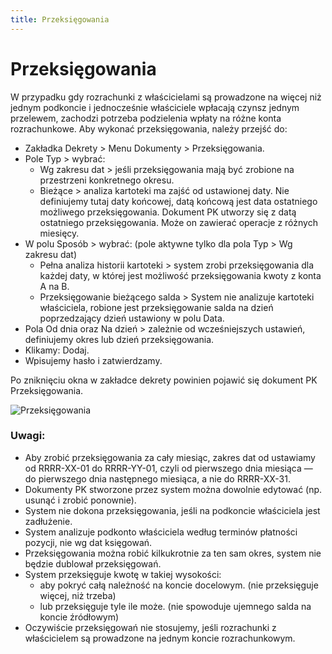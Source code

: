 ```yaml
---
title: Przeksięgowania
---
```

# Przeksięgowania

W przypadku gdy rozrachunki z właścicielami są prowadzone na więcej niż jednym podkoncie i jednocześnie właściciele wpłacają czynsz jednym przelewem, zachodzi potrzeba podzielenia wpłaty na różne konta rozrachunkowe. Aby wykonać przeksięgowania, należy przejść do:

- Zakładka Dekrety > Menu Dokumenty > Przeksięgowania.
- Pole Typ > wybrać:
  - Wg zakresu dat > jeśli przeksięgowania mają być zrobione na przestrzeni konkretnego okresu.
  - Bieżące > analiza kartoteki ma zajść od ustawionej daty. Nie definiujemy tutaj daty końcowej, datą końcową jest data ostatniego możliwego przeksięgowania. Dokument PK utworzy się z datą ostatniego przeksięgowania. Może on zawierać operacje z różnych miesięcy.
- W polu Sposób > wybrać: (pole aktywne tylko dla pola Typ > Wg zakresu dat)
  - Pełna analiza historii kartoteki > system zrobi przeksięgowania dla każdej daty, w której jest możliwość przeksięgowania kwoty z konta A na B.
  - Przeksięgowanie bieżącego salda > System nie analizuje kartoteki właściciela, robione jest przeksięgowanie salda na dzień poprzedzający dzień ustawiony w polu Data.
- Pola Od dnia oraz Na dzień > zależnie od wcześniejszych ustawień, definiujemy okres lub dzień przeksięgowania. 
- Klikamy: Dodaj.
- Wpisujemy hasło i zatwierdzamy.

Po zniknięciu okna w zakładce dekrety powinien pojawić się dokument PK Przeksięgowania.

![Przeksięgowania](przeksiegowania.gif)

### Uwagi:

- Aby zrobić przeksięgowania za cały miesiąc, zakres dat od ustawiamy od RRRR-XX-01 do RRRR-YY-01, czyli od pierwszego dnia miesiąca — do pierwszego dnia następnego miesiąca, a nie do RRRR-XX-31.
- Dokumenty PK stworzone przez system można dowolnie edytować (np. usunąć i zrobić ponownie).
- System nie dokona przeksięgowania, jeśli na podkoncie właściciela jest zadłużenie.
- System analizuje podkonto właściciela według terminów płatności pozycji, nie wg dat księgowań.
- Przeksięgowania można robić kilkukrotnie za ten sam okres, system nie będzie dublował przeksięgowań.
- System przeksięguje kwotę w takiej wysokości:
  - aby pokryć całą należność na koncie docelowym. (nie przeksięguje więcej, niż trzeba)
  - lub przeksięguje tyle ile może. (nie spowoduje ujemnego salda na koncie źródłowym) 
- Oczywiście przeksięgowań nie stosujemy, jeśli rozrachunki z właścicielem są prowadzone na jednym koncie rozrachunkowym.